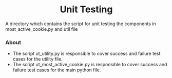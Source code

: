 <h1 align="center">Unit Testing</h1>

A directory which contains the script for unit testing the components in most_active_cookie.py and util file

### About

- The script ut_utility.py is responsible to cover success and failure test cases for the utility file.
- The script ut_most_active_cookie.py is responsible to cover success and failure test cases for the main python file.
